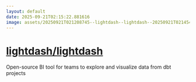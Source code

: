 ```yaml
---
layout: default
date: 2025-09-21T02:15:22.881616
image: assets/20250921T021208745--lightdash--lightdash--20250921T021454676--cropped.png
---
```


# [lightdash/lightdash](https://github.com/lightdash/lightdash)

Open-source BI tool for teams to explore and visualize data from dbt projects
